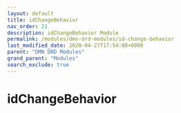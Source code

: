 ```yaml
---
layout: default
title: idChangeBehavior
nav_order: 21
description: idChangeBehavior Module
permalink: /modules/dmn-drd-modules/id-change-behavior
last_modified_date: 2020-04-27T17:54:08+0000
parent: "DMN DRD Modules"
grand_parent: "Modules"
search_exclude: true
---
```


# idChangeBehavior
